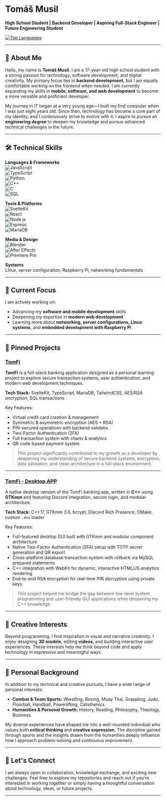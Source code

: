 # Tomáš Musil

**High School Student | Backend Developer | Aspiring Full-Stack Engineer | Future Engineering Student**

[![Top Languages](https://github-readme-stats.vercel.app/api/top-langs/?username=TomasMusi&layout=compact&hide=html&theme=dark)](https://github.com/TomasMusi)  

---

## 🧠 About Me

Hello, my name is **Tomáš Musil**. I am a 17-year-old high school student with a strong passion for technology, software development, and digital creativity. My primary focus lies in **backend development**, but I am equally comfortable working on the frontend when needed. I am currently expanding my skills in **mobile, software, and web development** to become a more versatile and proficient developer.

My journey in IT began at a very young age—I built my first computer when I was just eight years old. Since then, technology has become a core part of my identity, and I continuously strive to evolve with it. I aspire to pursue an **engineering degree** to deepen my knowledge and pursue advanced technical challenges in the future.

---

## 🛠️ Technical Skills

**Languages & Frameworks**  
![JavaScript](https://img.shields.io/badge/-JavaScript-F7DF1E?style=flat&logo=javascript&logoColor=000)  
![TypeScript](https://img.shields.io/badge/-TypeScript-3178C6?style=flat&logo=typescript&logoColor=fff)  
![Python](https://img.shields.io/badge/-Python-3776AB?style=flat&logo=python&logoColor=fff)  
![C++](https://img.shields.io/badge/-C++-00599C?style=flat&logo=cplusplus&logoColor=fff)  
![C](https://img.shields.io/badge/-C-000?style=flat&logo=c&logoColor=fff)  
![SQL](https://img.shields.io/badge/-SQL-4479A1?style=flat&logo=postgresql&logoColor=fff)

**Tools & Platforms**  
![SvelteKit](https://img.shields.io/badge/-SvelteKit-ff3e00?style=flat&logo=svelte&logoColor=fff)  
![React](https://img.shields.io/badge/-React-20232a?style=flat&logo=react&logoColor=61dafb)  
![Node.js](https://img.shields.io/badge/-Node.js-339933?style=flat&logo=node.js&logoColor=fff)  
![Express](https://img.shields.io/badge/-Express-000?style=flat&logo=express&logoColor=fff)  
![MariaDB](https://img.shields.io/badge/-MariaDB-003545?style=flat&logo=mariadb&logoColor=fff)

**Media & Design**  
![Blender](https://img.shields.io/badge/-Blender-F5792A?style=flat&logo=blender&logoColor=fff)  
![After Effects](https://img.shields.io/badge/-After%20Effects-9999FF?style=flat&logo=adobeaftereffects&logoColor=fff)  
![Premiere Pro](https://img.shields.io/badge/-Premiere%20Pro-9999FF?style=flat&logo=adobepremierepro&logoColor=fff)

**Systems**  
Linux, server configuration, Raspberry Pi, networking fundamentals

---

## 🎯 Current Focus

I am actively working on:

- Advancing my **software and mobile development** skills  
- Deepening my expertise in **modern web development**  
- Learning more about **networking, server configurations, Linux systems**, and **embedded development with Raspberry Pi**

---

## 📌 Pinned Projects

### [TomFi](https://github.com/TomasMusi/TomFi)

**TomFi** is a full-stack banking application designed as a personal learning project to explore secure transaction systems, user authentication, and modern web development techniques.

**Tech Stack:** SvelteKit, TypeScript, MariaDB, TailwindCSS, AES/RSA encryption, SQL transactions

Key Features:
- Virtual credit card creation & management
- Symmetric & asymmetric encryption (AES + RSA) 
- PIN-secured operations with backend validatio 
- Two-Factor Authentication (2FA) 
- Full transaction system with charts & analytics  
- QR code-based payment system




> This project significantly contributed to my growth as a developer by deepening my understanding of secure backend systems, encryption, data validation, and clean architecture in a full-stack environment.

---

### [TomFi - Desktop APP](https://github.com/TomasMusi/TomFi-DesktopApp)

A native desktop version of the TomFi banking app, written in **C++** using **GTKmm** and featuring Discord integration, secure login, and modular architecture.

**Tech Stack:** C++17, GTKmm 3.0, bcrypt, Discord Rich Presence, CMake, custom `.env` loader

Key Features:
- Full-featured desktop GUI built with GTKmm and modular component architecture 
- Native Two-Factor Authentication (2FA) setup with TOTP secret generation and QR export  
- Cross-platform database transaction system with rollback via MySQL prepared statements 
- C++ integration with WebKit for dynamic, interactive HTML/JS analytics rendering  
- End-to-end RSA encryption for real-time PIN decryption using private keys

> This project helped me bridge the gap between low-level system programming and user-friendly GUI applications while deepening my C++ knowledge.

---

## 🎨 Creative Interests

Beyond programming, I find inspiration in visual and narrative creativity. I enjoy designing **3D models**, editing **videos**, and building interactive user experiences. These interests help me think beyond code and apply technology in expressive and meaningful ways.

---

## 🧬 Personal Background

In addition to my technical and creative pursuits, I have a wide range of personal interests:

- **Combat & Team Sports:** Wrestling, Boxing, Muay Thai, Grappling, Judo, Floorball, Handball, Powerlifting, Calisthenics  
- **Humanities & Personal Growth:** History, Reading, Philosophy, Theology, Business

My diverse experiences have shaped me into a well-rounded individual who values both **critical thinking** and **creative expression**. The discipline gained through sports and the insights drawn from the humanities deeply influence how I approach problem-solving and continuous improvement.

---

## 🤝 Let's Connect

I am always open to collaboration, knowledge exchange, and exciting new challenges. Feel free to explore my repositories and reach out if you're interested in working together or simply having a thoughtful conversation about technology, ideas, or future projects.

---
